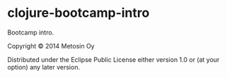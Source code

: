 # clojure-bootcamp-intro

Bootcamp intro.

Copyright &copy; 2014 Metosin Oy

Distributed under the Eclipse Public License either version 1.0 or (at
your option) any later version.
